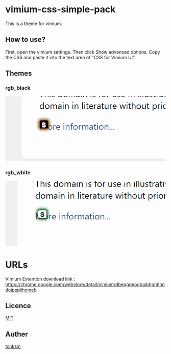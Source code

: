 # vimium-css-simple-pack
This is a theme for vimium.

## How to use?
First, open the vimium settings.
Then click Show advanced options.
Copy the CSS and paste it into the text area of "CSS for Vimium UI".
## Themes
### rgb_black
![GIF](https://github.com/ZozonTeq/vimium-css/blob/main/image/rgbblack.gif)
### rgb_white
![GIF](https://github.com/ZozonTeq/vimium-css/blob/main/image/rgbwhite.gif)
# URLs
Vimium Extention download link : https://chrome.google.com/webstore/detail/vimium/dbepggeogbaibhgnhhndojpepiihcmeb

## Licence

[MIT](https://github.com/tcnksm/tool/blob/master/LICENCE)

## Auther 
[tcnksm](https://github.com/tcnksm)
